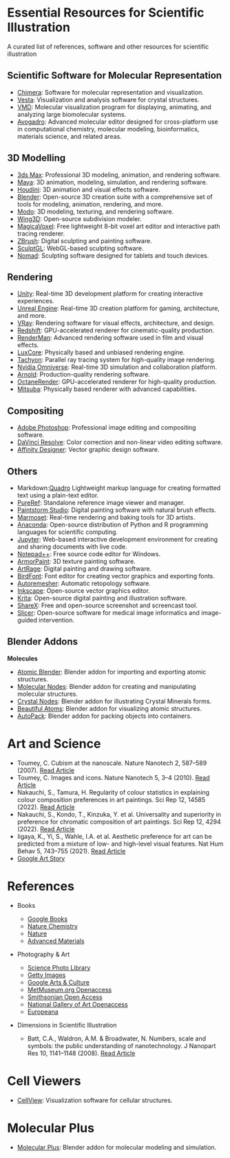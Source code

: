 # Essential Resources for Scientific Illustration
A curated list of references, software and other resources for scientific illustration
## **Scientific Software for Molecular Representation**
- [Chimera](https://www.cgl.ucsf.edu/chimera/): Software for molecular representation and visualization.
- [Vesta](http://jp-minerals.org/vesta/en/): Visualization and analysis software for crystal structures.
- [VMD](https://www.ks.uiuc.edu/Research/vmd/): Molecular visualization program for displaying, animating, and analyzing large biomolecular systems.
- [Avogadro](http://avogadro.cc/): Advanced molecular editor designed for cross-platform use in computational chemistry, molecular modeling, bioinformatics, materials science, and related areas.

## **3D Modelling**  
- [3ds Max](https://www.autodesk.com/products/3ds-max/overview): Professional 3D modeling, animation, and rendering software.
- [Maya](https://www.autodesk.com/products/maya/overview): 3D animation, modeling, simulation, and rendering software.
- [Houdini](https://www.sidefx.com/products/houdini/): 3D animation and visual effects software.
- [Blender](https://www.blender.org/): Open-source 3D creation suite with a comprehensive set of tools for modeling, animation, rendering, and more.
- [Modo](https://www.foundry.com/products/modo): 3D modeling, texturing, and rendering software.
- [Wing3D](http://www.wing3d.com/): Open-source subdivision modeler.
- [MagicaVoxel](https://ephtracy.github.io/): Free lightweight 8-bit voxel art editor and interactive path tracing renderer.
- [ZBrush](https://pixologic.com/zbrush/): Digital sculpting and painting software.
- [SculptGL](https://stephaneginier.com/sculptgl/): WebGL-based sculpting software.
- [Nomad](https://stephaneginier.com/): Sculpting software designed for tablets and touch devices.

## **Rendering**  
- [Unity](https://unity.com/): Real-time 3D development platform for creating interactive experiences.
- [Unreal Engine](https://www.unrealengine.com/): Real-time 3D creation platform for gaming, architecture, and more.
- [VRay](https://www.chaosgroup.com/vray): Rendering software for visual effects, architecture, and design.
- [Redshift](https://redshift3d.com/): GPU-accelerated renderer for cinematic-quality production.
- [RenderMan](https://renderman.pixar.com/): Advanced rendering software used in film and visual effects.
- [LuxCore](https://luxcorerender.org/): Physically based and unbiased rendering engine.
- [Tachyon](http://tachyon-renderer.org/): Parallel ray tracing system for high-quality image rendering.
- [Nvidia Omniverse](https://www.nvidia.com/en-us/gpu-accelerated-applications/omniverse/): Real-time 3D simulation and collaboration platform.
- [Arnold](https://www.solidangle.com/arnold/): Production-quality rendering software.
- [OctaneRender](https://home.otoy.com/render/octane-render/): GPU-accelerated renderer for high-quality production.
- [Mitsuba](http://www.mitsuba-renderer.org/): Physically based renderer with advanced capabilities.

## **Compositing**  
- [Adobe Photoshop](https://www.adobe.com/creativecloud/photography.html/): Professional image editing and compositing software. 
- [DaVinci Resolve](https://www.blackmagicdesign.com/products/davinciresolve/): Color correction and non-linear video editing software.
- [Affinity Designer](https://affinity.serif.com/en-us/designer/): Vector graphic design software.

## **Others**  
- Markdown:[Quadro](https://quarto.org/docs/get-started/hello/rstudio.html) Lightweight markup language for creating formatted text using a plain-text editor.
- [PureRef](https://www.pureref.com/): Standalone reference image viewer and manager.
- [Paintstorm Studio](https://paintstormstudio.com/): Digital painting software with natural brush effects.
- [Marmoset](https://marmoset.co/): Real-time rendering and baking tools for 3D artists.
- [Anaconda](https://www.anaconda.com/): Open-source distribution of Python and R programming languages for scientific computing.
- [Jupyter](https://jupyter.org/): Web-based interactive development environment for creating and sharing documents with live code.
- [Notepad++](https://notepad-plus-plus.org/): Free source code editor for Windows.
- [ArmorPaint](https://armorpaint.org/): 3D texture painting software.
- [ArtRage](https://www.artrage.com/): Digital painting and drawing software.
- [BirdFont](https://birdfont.org/): Font editor for creating vector graphics and exporting fonts.
- [Autoremesher](http://autoremesher.com/): Automatic retopology software.
- [Inkscape](https://inkscape.org/): Open-source vector graphics editor.
- [Krita](https://krita.org/): Open-source digital painting and illustration software.
- [ShareX](https://getsharex.com/): Free and open-source screenshot and screencast tool.
- [Slicer](https://www.slicer.org/): Open-source software for medical image informatics and image-guided intervention.

## Blender Addons

**Molecules**
- [Atomic Blender](https://docs.blender.org/manual/en/latest/addons/import_export/mesh_atomic.html): Blender addon for importing and exporting atomic structures.
- [Molecular Nodes](https://bradyajohnston.github.io/MolecularNodes/): Blender addon for creating and manipulating molecular structures.
- [Crystal Nodes](https://giorgioluciano.github.io/CrystalNodes/): Blender addon for illustrating Crystal Minerals forms.
- [Beautiful Atoms](https://github.com/beautiful-atoms/beautiful-atoms): Blender addon for visualizing atomic structures.
- [AutoPack](https://www.autopack.org/install/blender-installation): Blender addon for packing objects into containers.

# Art and Science

- Toumey, C. Cubism at the nanoscale. Nature Nanotech 2, 587–589 (2007). [Read Article](https://doi.org/10.1038/nnano.2007.310)
- Toumey, C. Images and icons. Nature Nanotech 5, 3–4 (2010). [Read Article](https://doi.org/10.1038/nnano.2009.458)
- Nakauchi, S., Tamura, H. Regularity of colour statistics in explaining colour composition preferences in art paintings. Sci Rep 12, 14585 (2022). [Read Article](https://doi.org/10.1038/s41598-022-18847-9)
- Nakauchi, S., Kondo, T., Kinzuka, Y. et al. Universality and superiority in preference for chromatic composition of art paintings. Sci Rep 12, 4294 (2022). [Read Article](https://doi.org/10.1038/s41598-022-08365-z)
- Iigaya, K., Yi, S., Wahle, I.A. et al. Aesthetic preference for art can be predicted from a mixture of low- and high-level visual features. Nat Hum Behav 5, 743–755 (2021). [Read Article](https://doi.org/10.1038/s41562-021-01124-6)
- [Google Art Story](https://artsandculture.google.com/story/XAVxHxByw1SoIw)

# References  

- Books
  - [Google Books](https://books.google.com/)
  - [Nature Chemistry](https://www.nature.com/nchem/)
  - [Nature](https://www.nature.com)
  - [Advanced Materials](https://onlinelibrary.wiley.com/journal/1468053X)

- Photography & Art
  - [Science Photo Library](https://www.sciencephoto.com/)
  - [Getty Images](https://www.gettyimages.com/)
  - [Google Arts & Culture](https://artsandculture.google.com/)
  - [MetMuseum.org Openaccess](https://www.metmuseum.org/art/collection/search?searchField=All&showOnly=openAccess&sortBy=relevance&pageSize=0=)
  - [Smithsonian Open Access](https://www.si.edu/openaccess)
  - [National Gallery of Art Openaccess](https://www.nga.gov/open-access-images.html)
  - [Europeana](https://www.europeana.eu/en)

- Dimensions in Scientific Illustration
  - Batt, C.A., Waldron, A.M. & Broadwater, N. Numbers, scale and symbols: the public understanding of nanotechnology. J Nanopart Res 10, 1141–1148 (2008). [Read Article](https://doi.org/10.1007/s11051-007-9344-1)

# Cell Viewers
- [CellView](https://www.cg.tuwien.ac.at/cellview/): Visualization software for cellular structures.

# Molecular Plus
- [Molecular Plus](https://github.com/u3dreal/molecular-plus/releases): Blender addon for molecular modeling and simulation.
